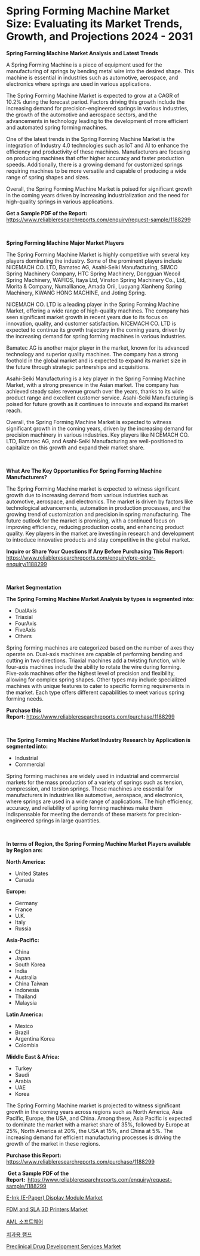 <p><h1>Spring Forming Machine Market Size: Evaluating its Market Trends, Growth, and Projections 2024 - 2031</h1></p><p><strong>Spring Forming Machine Market Analysis and Latest Trends</strong></p>
<p><p>A Spring Forming Machine is a piece of equipment used for the manufacturing of springs by bending metal wire into the desired shape. This machine is essential in industries such as automotive, aerospace, and electronics where springs are used in various applications.</p><p>The Spring Forming Machine Market is expected to grow at a CAGR of 10.2% during the forecast period. Factors driving this growth include the increasing demand for precision-engineered springs in various industries, the growth of the automotive and aerospace sectors, and the advancements in technology leading to the development of more efficient and automated spring forming machines.</p><p>One of the latest trends in the Spring Forming Machine Market is the integration of Industry 4.0 technologies such as IoT and AI to enhance the efficiency and productivity of these machines. Manufacturers are focusing on producing machines that offer higher accuracy and faster production speeds. Additionally, there is a growing demand for customized springs requiring machines to be more versatile and capable of producing a wide range of spring shapes and sizes.</p><p>Overall, the Spring Forming Machine Market is poised for significant growth in the coming years driven by increasing industrialization and the need for high-quality springs in various applications.</p></p>
<p><strong>Get a Sample PDF of the Report:&nbsp;</strong> <a href="https://www.reliableresearchreports.com/enquiry/request-sample/1188299">https://www.reliableresearchreports.com/enquiry/request-sample/1188299</a></p>
<p>&nbsp;</p>
<p><strong>Spring Forming Machine Major Market Players</strong></p>
<p><p>The Spring Forming Machine Market is highly competitive with several key players dominating the industry. Some of the prominent players include NICEMACH CO. LTD, Bamatec AG, Asahi-Seiki Manufacturing, SIMCO Spring Machinery Company, HTC Spring Machinery, Dongguan Wecoil Spring Machinery, WAFIOS, Itaya Ltd, Vinston Spring Machinery Co., Ltd, Morita & Company, Numalliance, Amada Orii, Luoyang Xianheng Spring Machinery, KWANG HONG MACHINE, and Joting Spring.</p><p>NICEMACH CO. LTD is a leading player in the Spring Forming Machine Market, offering a wide range of high-quality machines. The company has seen significant market growth in recent years due to its focus on innovation, quality, and customer satisfaction. NICEMACH CO. LTD is expected to continue its growth trajectory in the coming years, driven by the increasing demand for spring forming machines in various industries.</p><p>Bamatec AG is another major player in the market, known for its advanced technology and superior quality machines. The company has a strong foothold in the global market and is expected to expand its market size in the future through strategic partnerships and acquisitions.</p><p>Asahi-Seiki Manufacturing is a key player in the Spring Forming Machine Market, with a strong presence in the Asian market. The company has achieved steady sales revenue growth over the years, thanks to its wide product range and excellent customer service. Asahi-Seiki Manufacturing is poised for future growth as it continues to innovate and expand its market reach.</p><p>Overall, the Spring Forming Machine Market is expected to witness significant growth in the coming years, driven by the increasing demand for precision machinery in various industries. Key players like NICEMACH CO. LTD, Bamatec AG, and Asahi-Seiki Manufacturing are well-positioned to capitalize on this growth and expand their market share.</p></p>
<p>&nbsp;</p>
<p><strong>What Are The Key Opportunities For Spring Forming Machine Manufacturers?</strong></p>
<p><p>The Spring Forming Machine market is expected to witness significant growth due to increasing demand from various industries such as automotive, aerospace, and electronics. The market is driven by factors like technological advancements, automation in production processes, and the growing trend of customization and precision in spring manufacturing. The future outlook for the market is promising, with a continued focus on improving efficiency, reducing production costs, and enhancing product quality. Key players in the market are investing in research and development to introduce innovative products and stay competitive in the global market.</p></p>
<p><strong>Inquire or Share Your Questions If Any Before Purchasing This Report:</strong> <a href="https://www.reliableresearchreports.com/enquiry/pre-order-enquiry/1188299">https://www.reliableresearchreports.com/enquiry/pre-order-enquiry/1188299</a></p>
<p>&nbsp;</p>
<p><strong>Market Segmentation</strong></p>
<p><strong>The Spring Forming Machine Market Analysis by types is segmented into:</strong></p>
<p><ul><li>DualAxis</li><li>Triaxial</li><li>FourAxis</li><li>FiveAxis</li><li>Others</li></ul></p>
<p><p>Spring forming machines are categorized based on the number of axes they operate on. Dual-axis machines are capable of performing bending and cutting in two directions. Triaxial machines add a twisting function, while four-axis machines include the ability to rotate the wire during forming. Five-axis machines offer the highest level of precision and flexibility, allowing for complex spring shapes. Other types may include specialized machines with unique features to cater to specific forming requirements in the market. Each type offers different capabilities to meet various spring forming needs.</p></p>
<p><strong>Purchase this Report:&nbsp;</strong><a href="https://www.reliableresearchreports.com/purchase/1188299">https://www.reliableresearchreports.com/purchase/1188299</a></p>
<p>&nbsp;</p>
<p><strong>The Spring Forming Machine Market Industry Research by Application is segmented into:</strong></p>
<p><ul><li>Industrial</li><li>Commercial</li></ul></p>
<p><p>Spring forming machines are widely used in industrial and commercial markets for the mass production of a variety of springs such as tension, compression, and torsion springs. These machines are essential for manufacturers in industries like automotive, aerospace, and electronics, where springs are used in a wide range of applications. The high efficiency, accuracy, and reliability of spring forming machines make them indispensable for meeting the demands of these markets for precision-engineered springs in large quantities.</p></p>
<p>&nbsp;</p>
<p><strong>In terms of Region, the Spring Forming Machine Market Players available by Region are:</strong></p>
<p>
    <p> <strong> North America: </strong>
        <ul>
            <li>United States</li>
            <li>Canada</li>
        </ul>
        </p> 
    <p> <strong> Europe: </strong>
        <ul>
            <li>Germany</li>
            <li>France</li>
            <li>U.K.</li>
            <li>Italy</li>
            <li>Russia</li>
        </ul>
        </p> 
    <p> <strong> Asia-Pacific: </strong>
        <ul>
            <li>China</li>
            <li>Japan</li>
            <li>South Korea</li>
            <li>India</li>
            <li>Australia</li>
            <li>China Taiwan</li>
            <li>Indonesia</li>
            <li>Thailand</li>
            <li>Malaysia</li>
        </ul>
        </p> 
    <p> <strong> Latin America: </strong>
        <ul>
            <li>Mexico</li>
            <li>Brazil</li>
            <li>Argentina Korea</li>
            <li>Colombia</li>
        </ul>
        </p> 
    <p> <strong> Middle East & Africa: </strong>
        <ul>
            <li>Turkey</li>
            <li>Saudi</li>
            <li>Arabia</li>
            <li>UAE</li>
            <li>Korea</li>
        </ul>
    </p>
    </p>
<p><p>The Spring Forming Machine market is projected to witness significant growth in the coming years across regions such as North America, Asia Pacific, Europe, the USA, and China. Among these, Asia Pacific is expected to dominate the market with a market share of 35%, followed by Europe at 25%, North America at 20%, the USA at 15%, and China at 5%. The increasing demand for efficient manufacturing processes is driving the growth of the market in these regions.</p></p>
<p><strong>Purchase this Report: </strong><a href="https://www.reliableresearchreports.com/purchase/1188299">https://www.reliableresearchreports.com/purchase/1188299</a></p>
<p>&nbsp;<strong>Get a Sample PDF of the Report:&nbsp;&nbsp;</strong><a href="https://www.reliableresearchreports.com/enquiry/request-sample/1188299">https://www.reliableresearchreports.com/enquiry/request-sample/1188299</a></p>
<p><strong></strong></p>
<p><p><a href="https://view.publitas.com/reportprime-1/e-ink-e-paper-display-module-market-size-global-industry-overview-market-segmentation-and-forecast-2024-to-2031/">E-Ink (E-Paper) Display Module Market</a></p><p><a href="https://faithful-glue-af3.notion.site/Global-FDM-and-SLA-3D-Printers-Market-by-Types-Applications-and-Major-Players-with-Regional-Growt-c67aed324e4c4d3f9243986e0fecb2d7">FDM and SLA 3D Printers Market</a></p><p><a href="https://medium.com/@ronateganok8lzhvasjs9youd/aml-%EC%86%8C%ED%94%84%ED%8A%B8%EC%9B%A8%EC%96%B4-%EC%8B%9C%EC%9E%A5-%EA%B7%9C%EB%AA%A8-%EB%B0%8F-%EC%8B%9C%EC%9E%A5-%EB%8F%99%ED%96%A5-%EC%99%84%EC%A0%84%ED%95%9C-%EC%82%B0%EC%97%85-%EA%B0%9C%EC%9A%94-2024-2031-84f077ab9904">AML 소프트웨어</a></p><p><a href="https://medium.com/@tayriedxhylina/%EC%B9%98%EA%B3%BC-%EB%9E%A8%ED%94%84-%EC%8B%9C%EC%9E%A5-%EB%B3%B4%EA%B3%A0%EC%84%9C%EB%8A%94%EC%9D%B4-%EC%8B%9C%EC%9E%A5%EC%9D%98-%EC%B5%9C%EC%8B%A0-%ED%8A%B8%EB%A0%8C%EB%93%9C%EC%99%80-%EC%84%B1%EC%9E%A5-%EA%B8%B0%ED%9A%8C%EB%A5%BC-%EB%B3%B4%EC%97%AC%EC%A4%8D%EB%8B%88%EB%8B%A4-80fc93daeb58">치과용 램프</a></p><p><a href="https://angry-finch-aaf.notion.site/Preclinical-Drug-Development-Services-Market-Provides-Detailed-Segmentation-of-this-Market-based-on--c2a8720eff8449ac901bdbf649911a3e">Preclinical Drug Development Services Market</a></p></p>
